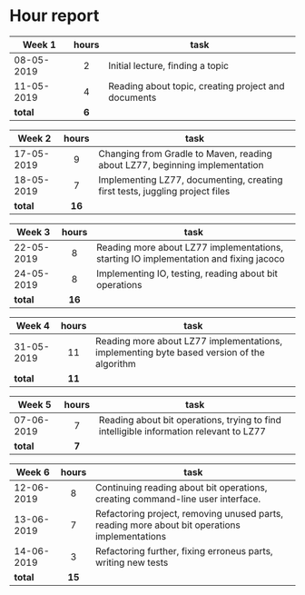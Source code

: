 # Hour report


| Week 1     | hours | task                                                                          |
|------------|:-----:|-------------------------------------------------------------------------------|
| 08-05-2019 | 2     | Initial lecture, finding a topic                                              |
| 11-05-2019 | 4     | Reading about topic, creating project and documents                           |
| __total__  | __6__ |      |


| Week 2     | hours | task                                                                          |
|------------|:-----:|-------------------------------------------------------------------------------|
| 17-05-2019 | 9     | Changing from Gradle to Maven, reading about LZ77, beginning implementation   |
| 18-05-2019 | 7     | Implementing LZ77, documenting, creating first tests, juggling project files  |
| __total__  | __16__ |      |


| Week 3     | hours | task                                                                                  |
|------------|:-----:|---------------------------------------------------------------------------------------|
| 22-05-2019 | 8     | Reading more about LZ77 implementations, starting IO implementation and fixing jacoco |
| 24-05-2019 | 8     | Implementing IO, testing, reading about bit operations                                |
| __total__  | __16__ |      |


| Week 4     | hours | task                                                                                  |
|------------|:-----:|---------------------------------------------------------------------------------------|
| 31-05-2019 | 11     | Reading more about LZ77 implementations, implementing byte based version of the algorithm |
| __total__  | __11__ |      |

| Week 5     | hours | task                                                                                  |
|------------|:-----:|---------------------------------------------------------------------------------------|
| 07-06-2019 | 7     | Reading about bit operations, trying to find intelligible information relevant to LZ77 |
| __total__  | __7__ |      |


| Week 6     | hours | task                                                                                  |
|------------|:-----:|---------------------------------------------------------------------------------------|
| 12-06-2019 | 8     | Continuing reading about bit operations, creating command-line user interface. |
| 13-06-2019 | 7     | Refactoring project, removing unused parts, reading more about bit operations implementations |
| 14-06-2019 | 3     | Refactoring further, fixing erroneus parts, writing new tests |
| __total__  | __15__ |      |
